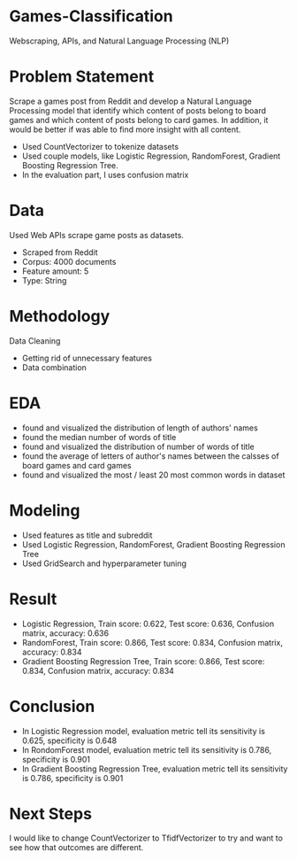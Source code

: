 # Games-Classification
Webscraping, APIs, and Natural Language Processing (NLP)

# Problem Statement
Scrape a games post from Reddit and develop a Natural Language Processing model that identify which content of posts belong to board games and which content of posts belong to card games. In addition, it would be better if was able to find more insight with all content.
- Used CountVectorizer to tokenize datasets
- Used couple models, like Logistic Regression, RandomForest, Gradient Boosting Regression Tree.
- In the evaluation part, I uses confusion matrix 

# Data
Used Web APIs scrape game posts as datasets.
- Scraped from Reddit
- Corpus: 4000 documents
- Feature amount: 5
- Type: String

# Methodology
Data Cleaning
- Getting rid of unnecessary features
- Data combination

# EDA
- found and visualized the distribution of length of authors' names
- found the median number of words of title 
- found and visualized the distribution of number of words of title
- found the average of letters of author's names between the calsses of board games and card games
- found and visualized the most / least 20 most common words in dataset

# Modeling
- Used features as title and subreddit
- Used Logistic Regression, RandomForest, Gradient Boosting Regression Tree
- Used GridSearch and hyperparameter tuning

# Result
- Logistic Regression, Train score:  0.622, Test score:  0.636, Confusion matrix, accuracy: 0.636
- RandomForest, Train score:  0.866, Test score:  0.834, Confusion matrix, accuracy: 0.834
- Gradient Boosting Regression Tree, Train score:  0.866, Test score:  0.834, Confusion matrix, accuracy: 0.834

# Conclusion
- In Logistic Regression model, evaluation metric tell its sensitivity is 0.625, specificity is 0.648
- In RondomForest model, evaluation metric tell its sensitivity is 0.786, specificity is 0.901
- In Gradient Boosting Regression Tree, evaluation metric tell its sensitivity is 0.786, specificity is 0.901


# Next Steps
I would like to change CountVectorizer to TfidfVectorizer to try and want to see how that outcomes are different.


